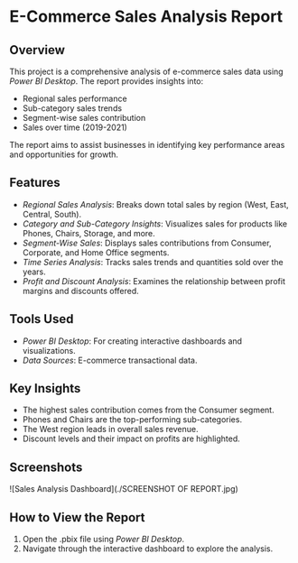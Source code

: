 # E-Commerce Sales Analysis Report

## Overview
This project is a comprehensive analysis of e-commerce sales data using *Power BI Desktop*. The report provides insights into:
- Regional sales performance
- Sub-category sales trends
- Segment-wise sales contribution
- Sales over time (2019-2021)

The report aims to assist businesses in identifying key performance areas and opportunities for growth.

## Features
- *Regional Sales Analysis*: Breaks down total sales by region (West, East, Central, South).
- *Category and Sub-Category Insights*: Visualizes sales for products like Phones, Chairs, Storage, and more.
- *Segment-Wise Sales*: Displays sales contributions from Consumer, Corporate, and Home Office segments.
- *Time Series Analysis*: Tracks sales trends and quantities sold over the years.
- *Profit and Discount Analysis*: Examines the relationship between profit margins and discounts offered.

## Tools Used
- *Power BI Desktop*: For creating interactive dashboards and visualizations.
- *Data Sources*: E-commerce transactional data.

## Key Insights
- The highest sales contribution comes from the Consumer segment.
- Phones and Chairs are the top-performing sub-categories.
- The West region leads in overall sales revenue.
- Discount levels and their impact on profits are highlighted.

## Screenshots
![Sales Analysis Dashboard](./SCREENSHOT OF REPORT.jpg)

## How to View the Report
1. Open the .pbix file using *Power BI Desktop*.
2. Navigate through the interactive dashboard to explore the analysis.
